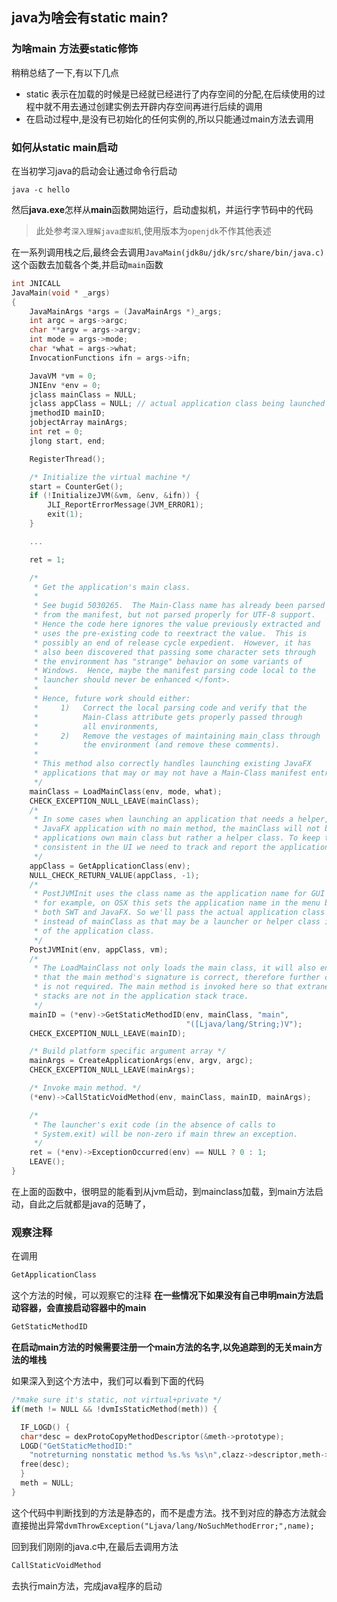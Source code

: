 ## java为啥会有static main?

### 为啥main 方法要static修饰

稍稍总结了一下,有以下几点
* static 表示在加载的时候是已经就已经进行了内存空间的分配,在后续使用的过程中就不用去通过创建实例去开辟内存空间再进行后续的调用
* 在启动过程中,是没有已初始化的任何实例的,所以只能通过main方法去调用

### 如何从static main启动

在当初学习java的启动会让通过命令行启动

```shell
java -c hello
```

然后**java.exe**怎样从**main**函数開始运行，启动虚拟机，并运行字节码中的代码
> 此处参考`深入理解java虚拟机`,使用版本为`openjdk`不作其他表述

在一系列调用栈之后,最终会去调用`JavaMain(jdk8u/jdk/src/share/bin/java.c)`这个函数去加载各个类,并启动`main`函数

```c
int JNICALL
JavaMain(void * _args)
{
    JavaMainArgs *args = (JavaMainArgs *)_args;
    int argc = args->argc;
    char **argv = args->argv;
    int mode = args->mode;
    char *what = args->what;
    InvocationFunctions ifn = args->ifn;

    JavaVM *vm = 0;
    JNIEnv *env = 0;
    jclass mainClass = NULL;
    jclass appClass = NULL; // actual application class being launched
    jmethodID mainID;
    jobjectArray mainArgs;
    int ret = 0;
    jlong start, end;

    RegisterThread();

    /* Initialize the virtual machine */
    start = CounterGet();
    if (!InitializeJVM(&vm, &env, &ifn)) {
        JLI_ReportErrorMessage(JVM_ERROR1);
        exit(1);
    }

    ...

    ret = 1;

    /*
     * Get the application's main class.
     *
     * See bugid 5030265.  The Main-Class name has already been parsed
     * from the manifest, but not parsed properly for UTF-8 support.
     * Hence the code here ignores the value previously extracted and
     * uses the pre-existing code to reextract the value.  This is
     * possibly an end of release cycle expedient.  However, it has
     * also been discovered that passing some character sets through
     * the environment has "strange" behavior on some variants of
     * Windows.  Hence, maybe the manifest parsing code local to the
     * launcher should never be enhanced </font>.
     *
     * Hence, future work should either:
     *     1)   Correct the local parsing code and verify that the
     *          Main-Class attribute gets properly passed through
     *          all environments,
     *     2)   Remove the vestages of maintaining main_class through
     *          the environment (and remove these comments).
     *
     * This method also correctly handles launching existing JavaFX
     * applications that may or may not have a Main-Class manifest entry.
     */
    mainClass = LoadMainClass(env, mode, what);
    CHECK_EXCEPTION_NULL_LEAVE(mainClass);
    /*
     * In some cases when launching an application that needs a helper, e.g., a
     * JavaFX application with no main method, the mainClass will not be the
     * applications own main class but rather a helper class. To keep things
     * consistent in the UI we need to track and report the application main class.
     */
    appClass = GetApplicationClass(env);
    NULL_CHECK_RETURN_VALUE(appClass, -1);
    /*
     * PostJVMInit uses the class name as the application name for GUI purposes,
     * for example, on OSX this sets the application name in the menu bar for
     * both SWT and JavaFX. So we'll pass the actual application class here
     * instead of mainClass as that may be a launcher or helper class instead
     * of the application class.
     */
    PostJVMInit(env, appClass, vm);
    /*
     * The LoadMainClass not only loads the main class, it will also ensure
     * that the main method's signature is correct, therefore further checking
     * is not required. The main method is invoked here so that extraneous java
     * stacks are not in the application stack trace.
     */
    mainID = (*env)->GetStaticMethodID(env, mainClass, "main",
                                       "([Ljava/lang/String;)V");
    CHECK_EXCEPTION_NULL_LEAVE(mainID);

    /* Build platform specific argument array */
    mainArgs = CreateApplicationArgs(env, argv, argc);
    CHECK_EXCEPTION_NULL_LEAVE(mainArgs);

    /* Invoke main method. */
    (*env)->CallStaticVoidMethod(env, mainClass, mainID, mainArgs);

    /*
     * The launcher's exit code (in the absence of calls to
     * System.exit) will be non-zero if main threw an exception.
     */
    ret = (*env)->ExceptionOccurred(env) == NULL ? 0 : 1;
    LEAVE();
}
```
在上面的函数中，很明显的能看到从jvm启动，到mainclass加载，到main方法启动，自此之后就都是java的范畴了，

### 观察注释

在调用
```c
GetApplicationClass
```
这个方法的时候，可以观察它的注释
**在一些情况下如果没有自己申明main方法启动容器，会直接启动容器中的main**

```c
GetStaticMethodID
```
**在启动main方法的时候需要注册一个main方法的名字,以免追踪到的无关main方法的堆栈**

如果深入到这个方法中，我们可以看到下面的代码
```c
/*make sure it's static, not virtual+private */
if(meth != NULL && !dvmIsStaticMethod(meth)) {

  IF_LOGD() {
  char*desc = dexProtoCopyMethodDescriptor(&meth->prototype);
  LOGD("GetStaticMethodID:"
    "notreturning nonstatic method %s.%s %s\n",clazz->descriptor,meth->name, desc);
  free(desc);
  }
  meth = NULL;
}

```

这个代码中判断找到的方法是静态的，而不是虚方法。找不到对应的静态方法就会直接抛出异常`dvmThrowException("Ljava/lang/NoSuchMethodError;",name);`


回到我们刚刚的java.c中,在最后去调用方法

```c
CallStaticVoidMethod
```
去执行main方法，完成java程序的启动






